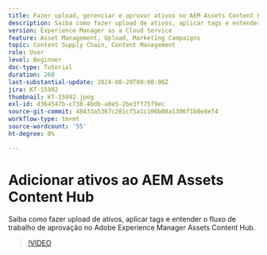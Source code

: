 ```yaml
---
title: Fazer upload, gerenciar e aprovar ativos no AEM Assets Content Hub
description: Saiba como fazer upload de ativos, aplicar tags e entender o fluxo de trabalho de aprovação no Adobe Experience Manager Assets Content Hub.
version: Experience Manager as a Cloud Service
feature: Asset Management, Upload, Marketing Campaigns
topic: Content Supply Chain, Content Management
role: User
level: Beginner
doc-type: Tutorial
duration: 260
last-substantial-update: 2024-08-20T00:00:00Z
jira: KT-15992
thumbnail: KT-15992.jpeg
exl-id: d364547b-c738-4bdb-a8e5-2be3ff75f9ec
source-git-commit: 48433a5367c281cf5a1c106b08a1306f1b0e8ef4
workflow-type: tm+mt
source-wordcount: '55'
ht-degree: 0%

---
```


# Adicionar ativos ao AEM Assets Content Hub

Saiba como fazer upload de ativos, aplicar tags e entender o fluxo de trabalho de aprovação no Adobe Experience Manager Assets Content Hub.

>[!VIDEO](https://video.tv.adobe.com/v/3450287/?learn=on&captions=por_br)
